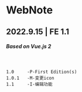 # WebNote
## 2022.9.15 | FE 1.1
##### Based on Vue.js 2
<br>

```
1.0     -P-First Edition(s)
1.0.1   -M-变更icon
1.1     -I-编辑功能

```
